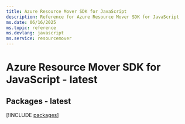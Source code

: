 ```yaml
---
title: Azure Resource Mover SDK for JavaScript
description: Reference for Azure Resource Mover SDK for JavaScript
ms.date: 06/16/2025
ms.topic: reference
ms.devlang: javascript
ms.service: resourcemover
---
```

# Azure Resource Mover SDK for JavaScript - latest
## Packages - latest
[!INCLUDE [packages](resource-mover-index.md)]